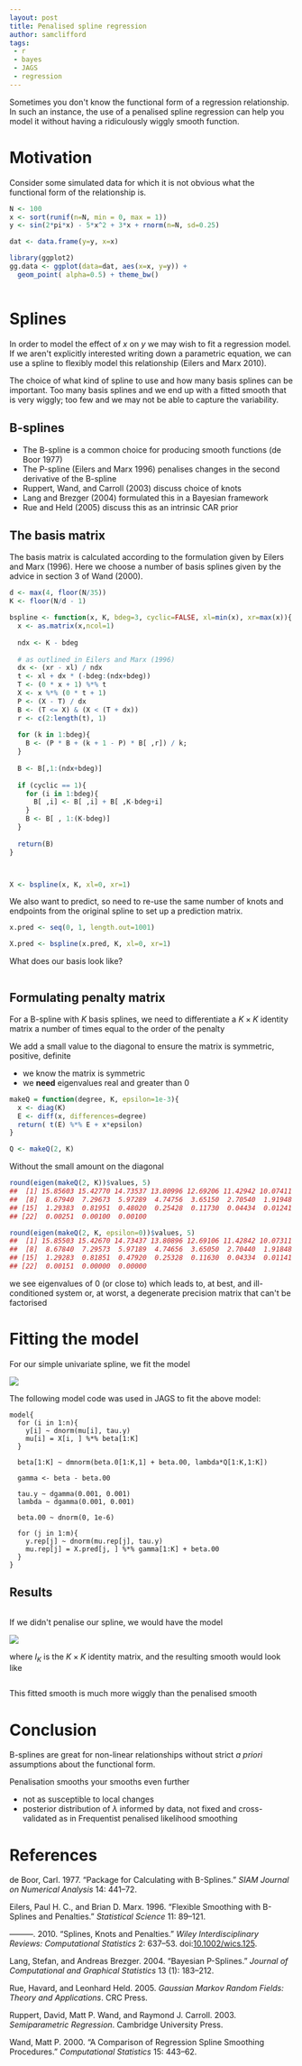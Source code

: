 ```yaml
---
layout: post
title: Penalised spline regression
author: samclifford
tags:
 - r
 - bayes
 - JAGS
 - regression
---
```


Sometimes you don't know the functional form of a regression relationship. In such an instance, the use of a penalised spline regression can help you model it without having a ridiculously wiggly smooth function.

<!---excerpt-break-->


Motivation
==========

Consider some simulated data for which it is not obvious what the functional form of the relationship is.

``` r
N <- 100
x <- sort(runif(n=N, min = 0, max = 1))
y <- sin(2*pi*x) - 5*x^2 + 3*x + rnorm(n=N, sd=0.25)

dat <- data.frame(y=y, x=x)

library(ggplot2)
gg.data <- ggplot(data=dat, aes(x=x, y=y)) +
  geom_point( alpha=0.5) + theme_bw()
```

<img src="/assets/bayestip_files/figure-markdown_github/unnamed-chunk-2-1.png" title="" alt="" style="display: block; margin: auto;" />

Splines
=======

In order to model the effect of *x* on *y* we may wish to fit a regression model. If we aren't explicitly interested writing down a parametric equation, we can use a spline to flexibly model this relationship (Eilers and Marx 2010).

The choice of what kind of spline to use and how many basis splines can be important. Too many basis splines and we end up with a fitted smooth that is very wiggly; too few and we may not be able to capture the variability.

B-splines
---------

-   The B-spline is a common choice for producing smooth functions (de Boor 1977)
-   The P-spline (Eilers and Marx 1996) penalises changes in the second derivative of the B-spline
-   Ruppert, Wand, and Carroll (2003) discuss choice of knots
-   Lang and Brezger (2004) formulated this in a Bayesian framework
-   Rue and Held (2005) discuss this as an intrinsic CAR prior

The basis matrix
----------------

The basis matrix is calculated according to the formulation given by Eilers and Marx (1996). Here we choose a number of basis splines given by the advice in section 3 of Wand (2000).

``` r
d <- max(4, floor(N/35))
K <- floor(N/d - 1)

bspline <- function(x, K, bdeg=3, cyclic=FALSE, xl=min(x), xr=max(x)){
  x <- as.matrix(x,ncol=1)
  
  ndx <- K - bdeg
  
  # as outlined in Eilers and Marx (1996)
  dx <- (xr - xl) / ndx
  t <- xl + dx * (-bdeg:(ndx+bdeg))
  T <- (0 * x + 1) %*% t
  X <- x %*% (0 * t + 1)
  P <- (X - T) / dx
  B <- (T <= X) & (X < (T + dx))
  r <- c(2:length(t), 1)
  
  for (k in 1:bdeg){
    B <- (P * B + (k + 1 - P) * B[ ,r]) / k; 
  }
  
  B <- B[,1:(ndx+bdeg)]
  
  if (cyclic == 1){
    for (i in 1:bdeg){
      B[ ,i] <- B[ ,i] + B[ ,K-bdeg+i]    
    }
    B <- B[ , 1:(K-bdeg)]
  }
  
  return(B)
}



X <- bspline(x, K, xl=0, xr=1)
```

We also want to predict, so need to re-use the same number of knots and endpoints from the original spline to set up a prediction matrix.

``` r
x.pred <- seq(0, 1, length.out=1001)

X.pred <- bspline(x.pred, K, xl=0, xr=1)
```

What does our basis look like?

<img src="/assets/bayestip_files/figure-markdown_github/unnamed-chunk-5-1.png" title="" alt="" style="display: block; margin: auto;" />

Formulating penalty matrix
--------------------------

For a B-spline with *K* basis splines, we need to differentiate a *K* × *K* identity matrix a number of times equal to the order of the penalty

We add a small value to the diagonal to ensure the matrix is symmetric, positive, definite

-   we know the matrix is symmetric
-   we **need** eigenvalues real and greater than 0

``` r
makeQ = function(degree, K, epsilon=1e-3){
  x <- diag(K)
  E <- diff(x, differences=degree)
  return( t(E) %*% E + x*epsilon)
} 

Q <- makeQ(2, K)
```

Without the small amount on the diagonal

``` r
round(eigen(makeQ(2, K))$values, 5)
##  [1] 15.85603 15.42770 14.73537 13.80996 12.69206 11.42942 10.07411
##  [8]  8.67940  7.29673  5.97289  4.74756  3.65150  2.70540  1.91948
## [15]  1.29383  0.81951  0.48020  0.25428  0.11730  0.04434  0.01241
## [22]  0.00251  0.00100  0.00100

round(eigen(makeQ(2, K, epsilon=0))$values, 5)
##  [1] 15.85503 15.42670 14.73437 13.80896 12.69106 11.42842 10.07311
##  [8]  8.67840  7.29573  5.97189  4.74656  3.65050  2.70440  1.91848
## [15]  1.29283  0.81851  0.47920  0.25328  0.11630  0.04334  0.01141
## [22]  0.00151  0.00000  0.00000
```

we see eigenvalues of 0 (or close to) which leads to, at best, and ill-conditioned system or, at worst, a degenerate precision matrix that can't be factorised

Fitting the model
=================

For our simple univariate spline, we fit the model

![](/assets/bayestip_files/equations/penalisedmodel.gif)

The following model code was used in JAGS to fit the above model:

    model{
      for (i in 1:n){
        y[i] ~ dnorm(mu[i], tau.y)
        mu[i] = X[i, ] %*% beta[1:K]
      }
      
      beta[1:K] ~ dmnorm(beta.0[1:K,1] + beta.00, lambda*Q[1:K,1:K])
      
      gamma <- beta - beta.00
      
      tau.y ~ dgamma(0.001, 0.001)
      lambda ~ dgamma(0.001, 0.001)
      
      beta.00 ~ dnorm(0, 1e-6)

      for (j in 1:m){
        y.rep[j] ~ dnorm(mu.rep[j], tau.y)
        mu.rep[j] = X.pred[j, ] %*% gamma[1:K] + beta.00
      }
    }

Results
-------

<img src="/assets/bayestip_files/figure-markdown_github/unnamed-chunk-9-1.png" title="" alt="" style="display: block; margin: auto;" />

If we didn't penalise our spline, we would have the model

![](/assets/bayestip_files/equations/identitymodel.gif)

where *I*<sub>*K*</sub> is the *K* × *K* identity matrix, and the resulting smooth would look like

<img src="/assets/bayestip_files/figure-markdown_github/unnamed-chunk-11-1.png" title="" alt="" style="display: block; margin: auto;" />

This fitted smooth is much more wiggly than the penalised smooth

Conclusion
==========

B-splines are great for non-linear relationships without strict *a priori* assumptions about the functional form.

Penalisation smooths your smooths even further

-   not as susceptible to local changes
-   posterior distribution of *λ* informed by data, not fixed and cross-validated as in Frequentist penalised likelihood smoothing

References
==========

de Boor, Carl. 1977. “Package for Calculating with B-Splines.” *SIAM Journal on Numerical Analysis* 14: 441–72.

Eilers, Paul H. C., and Brian D. Marx. 1996. “Flexible Smoothing with B-Splines and Penalties.” *Statistical Science* 11: 89–121.

———. 2010. “Splines, Knots and Penalties.” *Wiley Interdisciplinary Reviews: Computational Statistics* 2: 637–53. doi:[10.1002/wics.125](https://doi.org/10.1002/wics.125).

Lang, Stefan, and Andreas Brezger. 2004. “Bayesian P-Splines.” *Journal of Computational and Graphical Statistics* 13 (1): 183–212.

Rue, Havard, and Leonhard Held. 2005. *Gaussian Markov Random Fields: Theory and Applications*. CRC Press.

Ruppert, David, Matt P. Wand, and Raymond J. Carroll. 2003. *Semiparametric Regression*. Cambridge University Press.

Wand, Matt P. 2000. “A Comparison of Regression Spline Smoothing Procedures.” *Computational Statistics* 15: 443–62.
